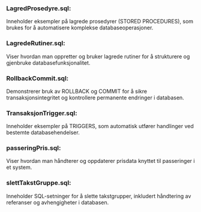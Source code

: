 ### LagredProsedyre.sql:
Inneholder eksempler på lagrede prosedyrer (STORED PROCEDURES), som brukes for å automatisere komplekse databaseoperasjoner.

### LagredeRutiner.sql:
Viser hvordan man oppretter og bruker lagrede rutiner for å strukturere og gjenbruke databasefunksjonalitet.

### RollbackCommit.sql:
Demonstrerer bruk av ROLLBACK og COMMIT for å sikre transaksjonsintegritet og kontrollere permanente endringer i databasen.

### TransaksjonTrigger.sql:
Inneholder eksempler på TRIGGERS, som automatisk utfører handlinger ved bestemte databasehendelser.

### passeringPris.sql:
Viser hvordan man håndterer og oppdaterer prisdata knyttet til passeringer i et system.

### slettTakstGruppe.sql:
Inneholder SQL-setninger for å slette takstgrupper, inkludert håndtering av referanser og avhengigheter i databasen.
